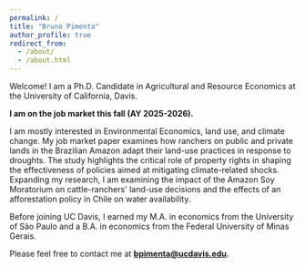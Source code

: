 ```yaml
---
permalink: /
title: "Bruno Pimenta"
author_profile: true
redirect_from: 
  - /about/
  - /about.html
---
```


Welcome! I am a Ph.D. Candidate in Agricultural and Resource Economics at the University of California, Davis.

**I am on the job market this fall (AY 2025-2026).**

I am mostly interested in Environmental Economics, land use, and climate change.  My job market paper examines how ranchers on public and private lands in the Brazilian Amazon adapt their land-use practices in response to droughts. The study highlights the critical role of property rights in shaping the effectiveness of policies aimed at mitigating climate-related shocks. Expanding my research, I am examining the impact of the Amazon Soy Moratorium on cattle-ranchers' land-use decisions and the effects of an afforestation policy in Chile on water availability. 


Before joining UC Davis, I earned my M.A. in economics from the University of São Paulo and a B.A. in economics from the Federal University of Minas Gerais.

Please feel free to contact me at **bpimenta@ucdavis.edu.**

